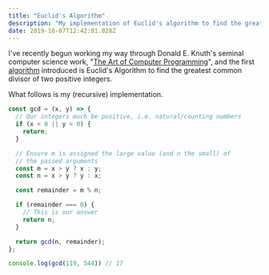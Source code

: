 ```yaml
---
title: "Euclid's Algorithm"
description: "My implementation of Euclid's algorithm to find the greatest common divisor of two positive integers"
date: 2019-10-07T12:42:01.828Z
---
```


I've recently begun working my way through Donald E. Knuth's seminal computer science work, "[The Art of Computer Programming](https://www-cs-faculty.stanford.edu/~knuth/taocp.html)", and the first [algorithm](/glossary/algorithm/) introduced is Euclid's Algorithm to find the greatest common divisor of two positive integers.

What follows is my (recursive) implementation.

```js
const gcd = (x, y) => {
  // Our integers much be positive, i.e. natural/counting numbers
  if (x < 0 || y < 0) {
    return;
  }

  // Ensure m is assigned the large value (and n the small) of
  // the passed arguments
  const m = x > y ? x : y;
  const n = x > y ? y : x;

  const remainder = m % n;

  if (remainder === 0) {
    // This is our answer
    return n;
  }

  return gcd(n, remainder);
};

console.log(gcd(119, 544)) // 17
```
